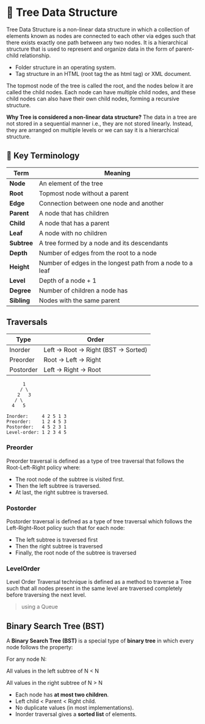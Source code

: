 # 🌳 Tree Data Structure
Tree Data Structure is a non-linear data structure in which a collection of elements known as nodes are connected to each other via edges such that there exists exactly one path between any two nodes. It is a hierarchical structure that is used to represent and organize data in the form of parent-child relationship.
- Folder structure in an operating system.
- Tag structure in an HTML (root tag the as html tag) or XML document.

The topmost node of the tree is called the root, and the nodes below it are called the child nodes. Each node can have multiple child nodes, and these child nodes can also have their own child nodes, forming a recursive structure.

**Why Tree is considered a non-linear data structure?** The data in a tree are not stored in a sequential manner i.e., they are not stored linearly. Instead, they are arranged on multiple levels or we can say it is a hierarchical structure.

## 🧩 Key Terminology

| Term        | Meaning                                                          |
|-------------|------------------------------------------------------------------|
| **Node**    | An element of the tree                                           |
| **Root**    | Topmost node without a parent                                   |
| **Edge**    | Connection between one node and another                          |
| **Parent**  | A node that has children                                         |
| **Child**   | A node that has a parent                                         |
| **Leaf**    | A node with no children                                          |
| **Subtree** | A tree formed by a node and its descendants                      |
| **Depth**   | Number of edges from the root to a node                          |
| **Height**  | Number of edges in the longest path from a node to a leaf        |
| **Level**   | Depth of a node + 1                                              |
| **Degree**  | Number of children a node has                                    |
| **Sibling** | Nodes with the same parent                                       |

## Traversals
| Type      | Order                             |
|-----------|------------------------------------|
| Inorder   | Left → Root → Right (BST → Sorted) |
| Preorder  | Root → Left → Right                |
| Postorder | Left → Right → Root                |

```
      1
     / \
    2   3
   / \
  4   5

Inorder:     4 2 5 1 3
Preorder:    1 2 4 5 3
Postorder:   4 5 2 3 1
Level-order: 1 2 3 4 5
```

### Preorder
Preorder traversal is defined as a type of tree traversal that follows the Root-Left-Right policy where:

- The root node of the subtree is visited first.
- Then the left subtree  is traversed.
- At last, the right subtree is traversed.

### Postorder
Postorder traversal is defined as a type of tree traversal which follows the Left-Right-Root policy such that for each node:

- The left subtree is traversed first
- Then the right subtree is traversed
- Finally, the root node of the subtree is traversed

### LevelOrder
Level Order Traversal technique is defined as a method to traverse a Tree such that all nodes present in the same level are traversed completely before traversing the next level.
> using a Queue

##  Binary Search Tree (BST)
A **Binary Search Tree (BST)** is a special type of **binary tree** in which every node follows the property:

For any node N:

All values in the left subtree of N < N

All values in the right subtree of N > N

- Each node has **at most two children**.
- Left child < Parent < Right child.
- No duplicate values (in most implementations).
- Inorder traversal gives a **sorted list** of elements.
